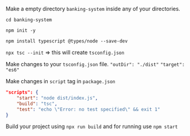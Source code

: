 Make a empty directory `banking-system` inside any of your directories.

`cd banking-system`

`npm init -y`

`npm install typescript @types/node --save-dev`

`npx tsc --init` => this will create `tsconfig.json`

Make changes to your `tsconfig.json` file.
`"outDir": "./dist"`
`"target": "es6"`

Make changes in `script` tag in `package.json`

```json
"scripts": {
    "start": "node dist/index.js",
    "build": "tsc",
    "test": "echo \"Error: no test specified\" && exit 1"
}
```

Build your project using `npx run build` and for running use `npm start`

